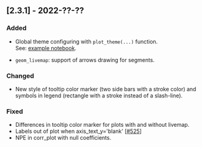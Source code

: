 ## [2.3.1] - 2022-??-??

### Added

- Global theme configuring with `plot_theme(...)` function.  
See: [example notebook](https://nbviewer.jupyter.org/github/JetBrains/lets-plot/blob/master/docs/f-22b/notebooks/plot_theme.ipynb).

- `geom_livemap`: support of arrows drawing for segments.

### Changed
- New style of tooltip color marker (two side bars with a stroke color)
  and symbols in legend (rectangle with a stroke instead of a slash-line).

### Fixed

- Differences in tooltip color marker for plots with and without livemap.
- Labels out of plot when axis_text_y='blank' [[#525](https://github.com/JetBrains/lets-plot/issues/525)]
- NPE in corr_plot with null coefficients.